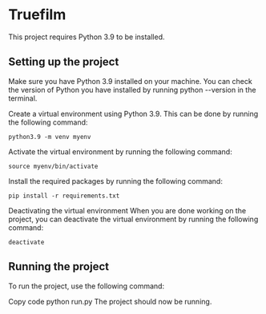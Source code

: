 # Truefilm
This project requires Python 3.9 to be installed.

## Setting up the project
Make sure you have Python 3.9 installed on your machine. You can check the version of Python you have installed by running python --version in the terminal.

Create a virtual environment using Python 3.9. This can be done by running the following command:

```
python3.9 -m venv myenv
```
Activate the virtual environment by running the following command:
```
source myenv/bin/activate
```
Install the required packages by running the following command:

```
pip install -r requirements.txt
```

Deactivating the virtual environment
When you are done working on the project, you can deactivate the virtual environment by running the following command:

```
deactivate
```

## Running the project
To run the project, use the following command:

Copy code
python run.py
The project should now be running.




